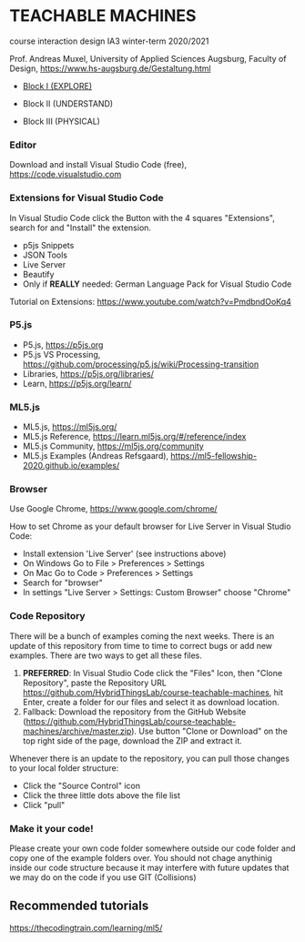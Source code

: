 # TEACHABLE MACHINES
course interaction design IA3 winter-term 2020/2021 

Prof. Andreas Muxel, University of Applied Sciences Augsburg, Faculty of Design, https://www.hs-augsburg.de/Gestaltung.html

* [Block I (EXPLORE)](https://github.com/HybridThingsLab/course-teachable-machines/tree/master/Block_I)

* Block II (UNDERSTAND)

* Block III (PHYSICAL)

### Editor
Download and install Visual Studio Code (free), https://code.visualstudio.com

### Extensions for Visual Studio Code
In Visual Studio Code click the Button with the 4 squares "Extensions", search for and "Install" the extension.

* p5js Snippets
* JSON Tools
* Live Server
* Beautify
* Only if __REALLY__ needed: German Language Pack for Visual Studio Code

Tutorial on Extensions: https://www.youtube.com/watch?v=PmdbndOoKq4

### P5.js
* P5.js, https://p5js.org
* P5.js VS Processing, https://github.com/processing/p5.js/wiki/Processing-transition 
* Libraries, https://p5js.org/libraries/
* Learn, https://p5js.org/learn/

### ML5.js
* ML5.js, https://ml5js.org/
* ML5.js Reference, https://learn.ml5js.org/#/reference/index
* ML5.js Community, https://ml5js.org/community 
* ML5.js Examples (Andreas Refsgaard), https://ml5-fellowship-2020.github.io/examples/


### Browser
Use Google Chrome, https://www.google.com/chrome/

How to set Chrome as your default browser for Live Server in Visual Studio Code:

* Install extension 'Live Server' (see instructions above)
* On Windows Go to File > Preferences > Settings
* On Mac Go to Code > Preferences > Settings
* Search for "browser"
* In settings "Live Server > Settings: Custom Browser" choose "Chrome"

### Code Repository
There will be a bunch of examples coming the next weeks. There is an update of this repository from time to time to correct bugs or add new examples. There are two ways to get all these files.

1. __PREFERRED__: In Visual Studio Code click the "Files" Icon, then "Clone Repository", paste the Repository URL https://github.com/HybridThingsLab/course-teachable-machines, hit Enter, create a folder for our files and select it as download location.
2. Fallback: Download the repository from the GitHub Website (https://github.com/HybridThingsLab/course-teachable-machines/archive/master.zip). Use button "Clone or Download" on the top right side of the page, download the ZIP and extract it.

Whenever there is an update to the repository, you can pull those changes to your local folder structure:

* Click the "Source Control" icon
* Click the three little dots above the file list
* Click "pull"

### Make it your code!
Please create your own code folder somewhere outside our code folder and copy one of the example folders over. You should not chage anythinig inside our code structure because it may interfere with future updates that we may do on the code if you use GIT (Collisions)

## Recommended tutorials
https://thecodingtrain.com/learning/ml5/

